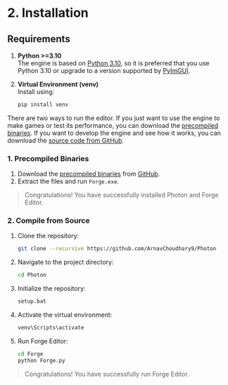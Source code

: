 # 2. Installation

## Requirements

1. **Python >=3.10**  
   The engine is based on [Python 3.10](https://www.python.org/downloads/release/python-31012), so it is preferred that you use Python 3.10 or upgrade to a version supported by [PyImGUI](https://github.com/pyimgui/pyimgui).

2. **Virtual Environment (venv)**  
   Install using:

   ```sh
   pip install venv
   ```

There are two ways to run the editor. If you just want to use the engine to make games or test its performance, you can download the [precompiled binaries](https://github.com/ArnavChoudhary9/Photon/releases). If you want to develop the engine and see how it works, you can download the [source code from GitHub](https://github.com/ArnavChoudhary9/Photon/).

### 1. Precompiled Binaries

1. Download the [precompiled binaries](https://github.com/ArnavChoudhary9/Photon/releases) from [GitHub](https://github.com/ArnavChoudhary9/Photon).
2. Extract the files and run `Forge.exe`.

> Congratulations! You have successfully installed Photon and Forge Editor.

### 2. Compile from Source

1. Clone the repository:

   ```sh
   git clone --recursive https://github.com/ArnavChoudhary9/Photon
    ```

2. Navigate to the project directory:

   ```sh
   cd Photon
   ```

3. Initialize the repository:

   ```sh
   setup.bat
   ```

4. Activate the virtual environment:

   ```sh
   venv\Scripts\activate
   ```

5. Run Forge Editor:

   ```sh
   cd Forge
   python Forge.py
   ```

> Congratulations! You have successfully run Forge Editor.
